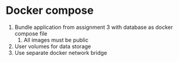 # Docker compose

1. Bundle application from assignment 3 with database as docker compose file
   1. All images must be public
2. User volumes for data storage
3. Use separate docker network bridge
